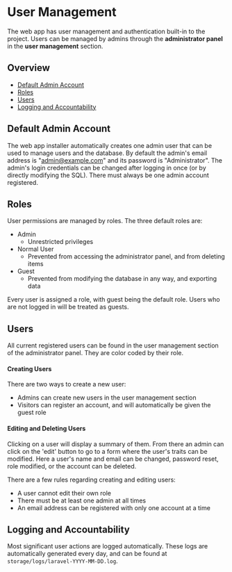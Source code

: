 # User Management

The web app has user management and authentication built-in to the project. Users can be managed by admins through the **administrator panel** in the **user management** section.

## Overview

* [Default Admin Account](#admin)
* [Roles](#roles)
* [Users](#users)
* [Logging and Accountability](#log)

## Default Admin Account <a name='admin'></a>

The web app installer automatically creates one admin user that can be used to manage users and the database. By default the admin's email address is "admin@example.com" and its password is "Administrator". The admin's login credentials can be changed after logging in once (or by directly modifying the SQL). There must always be one admin account registered.

## Roles <a name='roles'></a>
User permissions are managed by roles. The three default roles are:

* Admin
  * Unrestricted privileges
* Normal User
  * Prevented from accessing the administrator panel, and from deleting items
* Guest
  * Prevented from modifying the database in any way, and exporting data

Every user is assigned a role, with guest being the default role. Users who are not logged in will be treated as guests.

## Users <a name='users'></a>

All current registered users can be found in the user management section of the administrator panel. They are color coded by their role.

#### Creating Users

There are two ways to create a new user:
* Admins can create new users in the user management section
* Visitors can register an account, and will automatically be given the guest role

#### Editing and Deleting Users
Clicking on a user will display a summary of them. From there an admin can click on the 'edit' button to go to a form where the user's traits can be modified. Here a user's name and email can be changed, password reset, role modified, or the account can be deleted.

There are a few rules regarding creating and editing users:

* A user cannot edit their own role
* There must be at least one admin at all times
* An email address can be registered with only one account at a time

## Logging and Accountability <a name='log'></a>

Most significant user actions are logged automatically. These logs are automatically generated every day, and can be found at `storage/logs/laravel-YYYY-MM-DD.log`.
